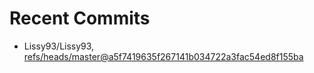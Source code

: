 # Recent Commits

<!-- START gadpp -->
- Lissy93/Lissy93, [refs/heads/master@a5f7419635f267141b034722a3fac54ed8f155ba](https://github.com/Lissy93/Lissy93/commit/a5f7419635f267141b034722a3fac54ed8f155ba)

